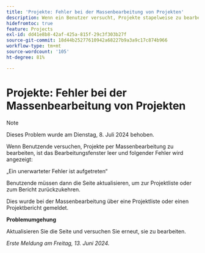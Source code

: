 ```yaml
---
title: 'Projekte: Fehler bei der Massenbearbeitung von Projekten'
description: Wenn ein Benutzer versucht, Projekte stapelweise zu bearbeiten, ist das Bearbeitungsfenster leer, und der Benutzer sieht einen Fehler.
hidefromtoc: true
feature: Projects
exl-id: dd41e8b8-42af-425a-815f-29c3f303b27f
source-git-commit: 18d44b25277610942a68227b9a3a9c17c874b966
workflow-type: tm+mt
source-wordcount: '105'
ht-degree: 81%

---
```


# Projekte: Fehler bei der Massenbearbeitung von Projekten

>[!NOTE]
>
>Dieses Problem wurde am Dienstag, 8. Juli 2024 behoben.

Wenn Benutzende versuchen, Projekte per Massenbearbeitung zu bearbeiten, ist das Bearbeitungsfenster leer und folgender Fehler wird angezeigt:

„Ein unerwarteter Fehler ist aufgetreten“

Benutzende müssen dann die Seite aktualisieren, um zur Projektliste oder zum Bericht zurückzukehren.

Dies wurde bei der Massenbearbeitung über eine Projektliste oder einen Projektbericht gemeldet.

**Problemumgehung**

Aktualisieren Sie die Seite und versuchen Sie erneut, sie zu bearbeiten.

_Erste Meldung am Freitag, 13. Juni 2024._
